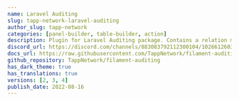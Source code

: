 ```yaml
---
name: Laravel Auditing
slug: tapp-network-laravel-auditing
author_slug: tapp-network
categories: [panel-builder, table-builder, action]
description: Plugin for Laravel Auditing package. Contains a relation manager for audits that you can add to your resources.
discord_url: https://discord.com/channels/883083792112300104/1026612603599990804
docs_url: https://raw.githubusercontent.com/TappNetwork/filament-auditing/main/README.md
github_repository: TappNetwork/filament-auditing
has_dark_theme: true
has_translations: true
versions: [2, 3, 4]
publish_date: 2022-08-16
---
```

